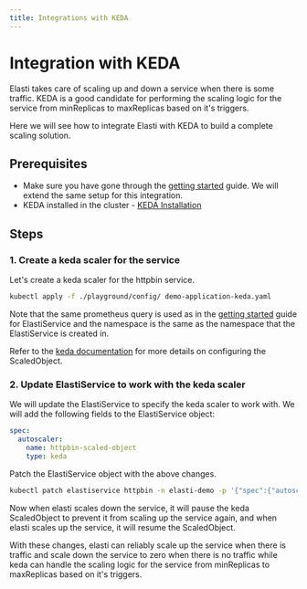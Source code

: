 ```yaml
---
title: Integrations with KEDA
---
```




# Integration with KEDA
Elasti takes care of scaling up and down a service when there is some traffic. KEDA is a good candidate for performing the scaling logic for the service from minReplicas to maxReplicas based on it's triggers.

Here we will see how to integrate Elasti with KEDA to build a complete scaling solution.

## Prerequisites
- Make sure you have gone through the [getting started](getting-started.md) guide. We will extend the same setup for this integration.
- KEDA installed in the cluster - [KEDA Installation](https://keda.sh/docs/latest/deploy/)

## Steps
### 1. Create a keda scaler for the service

Let's create a keda scaler for the httpbin service.

```bash
kubectl apply -f ./playground/config/ demo-application-keda.yaml
```
Note that the same prometheus query is used as in the [getting started](getting-started.md) guide for ElastiService and the namespace is the same as the namespace that the ElastiService is created in.

Refer to the [keda documentation](https://keda.sh/docs/2.16/reference/scaledobject-spec/) for more details on configuring the ScaledObject.

### 2. Update ElastiService to work with the keda scaler

We will update the ElastiService to specify the keda scaler to work with. We will add the following fields to the ElastiService object:
```yaml
spec:
  autoscaler:
    name: httpbin-scaled-object
    type: keda
```

Patch the ElastiService object with the above changes.

```bash
kubectl patch elastiservice httpbin -n elasti-demo -p '{"spec":{"autoscaler":{"name": "httpbin-scaled-object", "type": "keda"}}}' --type=merge
```

Now when elasti scales down the service, it will pause the keda ScaledObject to prevent it from scaling up the service again, and when elasti scales up the service, it will resume the ScaledObject.

With these changes, elasti can reliably scale up the service when there is traffic and scale down the service to zero when there is no traffic while keda can handle the scaling logic for the service from minReplicas to maxReplicas based on it's triggers.